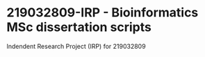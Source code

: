 # 219032809-IRP - Bioinformatics MSc dissertation scripts
Indendent Research Project (IRP) for 219032809
